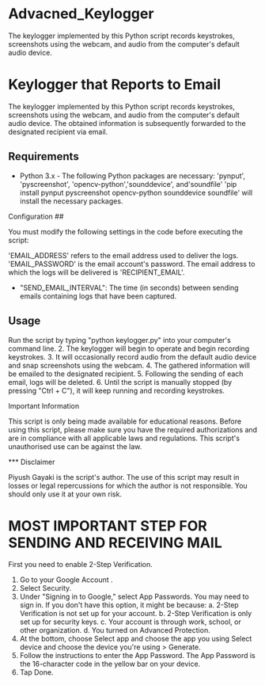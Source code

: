 # Advacned_Keylogger
The keylogger implemented by this Python script records keystrokes, screenshots using the webcam, and audio from the computer's default audio device.

# Keylogger that Reports to Email

The keylogger implemented by this Python script records keystrokes, screenshots using the webcam, and audio from the computer's default audio device. The obtained information is subsequently forwarded to the designated recipient via email.


## Requirements

- Python 3.x - The following Python packages are necessary: 'pynput', 'pyscreenshot', 'opencv-python','sounddevice', and'soundfile'
  'pip install pynput pyscreenshot opencv-python sounddevice soundfile' will install the necessary packages.

Configuration ##

You must modify the following settings in the code before executing the script:

'EMAIL_ADDRESS' refers to the email address used to deliver the logs.
'EMAIL_PASSWORD' is the email account's password.
The email address to which the logs will be delivered is 'RECIPIENT_EMAIL'.
- "SEND_EMAIL_INTERVAL": The time (in seconds) between sending emails containing logs that have been captured.

## Usage

Run the script by typing "python keylogger.py" into your computer's command line.
2. The keylogger will begin to operate and begin recording keystrokes.
3. It will occasionally record audio from the default audio device and snap screenshots using the webcam.
4. The gathered information will be emailed to the designated recipient.
5. Following the sending of each email, logs will be deleted.
6. Until the script is manually stopped (by pressing "Ctrl + C"), it will keep running and recording keystrokes.

Important Information

This script is only being made available for educational reasons. Before using this script, please make sure you have the required authorizations and are in compliance with all applicable laws and regulations. This script's unauthorised use can be against the law.

*** Disclaimer

Piyush Gayaki is the script's author. The use of this script may result in losses or legal repercussions for which the author is not responsible. You should only use it at your own risk.

# MOST IMPORTANT STEP FOR SENDING AND RECEIVING MAIL

First you need to enable 2-Step Verification.
1. Go to your Google Account .
2. Select Security.
3. Under "Signing in to Google," select App Passwords. You may need to sign in. If you don't
  have this option, it might be because:
  a. 2-Step Verification is not set up for your account.
  b. 2-Step Verification is only set up for security keys.
  c. Your account is through work, school, or other organization.
  d. You turned on Advanced Protection.
4. At the bottom, choose Select app and choose the app you using Select device and
  choose the device you're using > Generate.
5. Follow the instructions to enter the App Password. The App Password is the 16-character
  code in the yellow bar on your device.
6. Tap Done.
